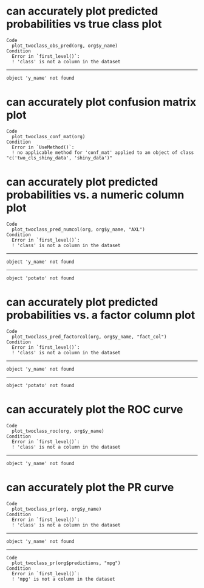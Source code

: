 # can accurately plot predicted probabilities vs true class plot

    Code
      plot_twoclass_obs_pred(org, org$y_name)
    Condition
      Error in `first_level()`:
      ! 'class' is not a column in the dataset

---

    object 'y_name' not found

# can accurately plot confusion matrix plot

    Code
      plot_twoclass_conf_mat(org)
    Condition
      Error in `UseMethod()`:
      ! no applicable method for 'conf_mat' applied to an object of class "c('two_cls_shiny_data', 'shiny_data')"

# can accurately plot predicted probabilities vs. a numeric column plot

    Code
      plot_twoclass_pred_numcol(org, org$y_name, "AXL")
    Condition
      Error in `first_level()`:
      ! 'class' is not a column in the dataset

---

    object 'y_name' not found

---

    object 'potato' not found

# can accurately plot predicted probabilities vs. a factor column plot

    Code
      plot_twoclass_pred_factorcol(org, org$y_name, "fact_col")
    Condition
      Error in `first_level()`:
      ! 'class' is not a column in the dataset

---

    object 'y_name' not found

---

    object 'potato' not found

# can accurately plot the ROC curve

    Code
      plot_twoclass_roc(org, org$y_name)
    Condition
      Error in `first_level()`:
      ! 'class' is not a column in the dataset

---

    object 'y_name' not found

# can accurately plot the PR curve

    Code
      plot_twoclass_pr(org, org$y_name)
    Condition
      Error in `first_level()`:
      ! 'class' is not a column in the dataset

---

    object 'y_name' not found

---

    Code
      plot_twoclass_pr(org$predictions, "mpg")
    Condition
      Error in `first_level()`:
      ! 'mpg' is not a column in the dataset

